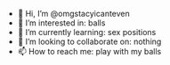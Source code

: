 - 👋 Hi, I’m @omgstacyicanteven
- 👀 I’m interested in: balls
- 🌱 I’m currently learning: sex positions
- 💞️ I’m looking to collaborate on: nothing
- 📫 How to reach me: play with my balls

<!---
omgstacyicanteven/omgstacyicanteven is a ✨ special ✨ repository because its `README.md` (this file) appears on your GitHub profile.
You can click the Preview link to take a look at your changes.
--->
